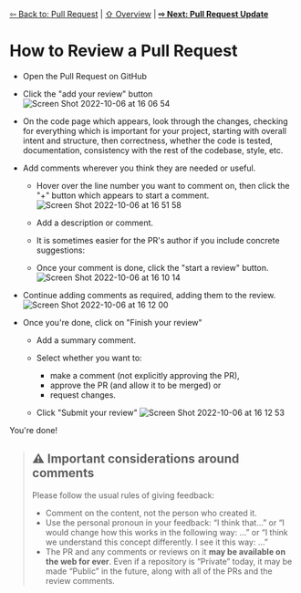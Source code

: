 [⇦ Back to: Pull Request](how-to-pr.md) | [⇧ Overview](README.md) | [**⇨ Next: Pull Request Update**](how-to-pr-update.md)

# How to Review a Pull Request

- Open the Pull Request on GitHub
- Click the "add your review" button![Screen Shot 2022-10-06 at 16 06 54](https://user-images.githubusercontent.com/2803227/194415498-678ad215-29c2-4754-8c26-f99ad4bd06dd.png)

- On the code page which appears, look through the changes, checking for everything which is important for your project, starting with overall intent and structure, then correctness, whether the code is tested, documentation, consistency with the rest of the codebase, style, etc.
- Add comments wherever you think they are needed or useful.
    - Hover over the line number you want to comment on, then click the "+" button which appears to start a comment.
      ![Screen Shot 2022-10-06 at 16 51 58](https://user-images.githubusercontent.com/2803227/194416291-ac9bb4a8-998d-4695-b34d-34e214c0c6d6.png)

    - Add a description or comment. 
    - It is sometimes easier for the PR's author if you include concrete suggestions:
    - Once your comment is done, click the "start a review" button.
      ![Screen Shot 2022-10-06 at 16 10 14](https://user-images.githubusercontent.com/2803227/194415610-01daa479-b733-4c91-8aff-843073dd53d6.png)

- Continue adding comments as required, adding them to the review.
  ![Screen Shot 2022-10-06 at 16 12 00](https://user-images.githubusercontent.com/2803227/194415905-763e5284-b6f7-4866-a0e5-8755f9e7e7ad.png)


- Once you're done, click on "Finish your review" 
  - Add a summary comment.
  - Select whether you want to:
    - make a comment (not explicitly approving the PR), 
    - approve the PR (and allow it to be merged) or 
    - request changes.
   

  - Click "Submit your review"
![Screen Shot 2022-10-06 at 16 12 53](https://user-images.githubusercontent.com/2803227/194415779-bd6a0c05-4d40-422b-a912-1d091f97bd07.png)

You're done!

> ## ⚠️ Important considerations around comments
> Please follow the usual rules of giving feedback:
> - Comment on the content, not the person who created it.
> - Use the personal pronoun in your feedback: “I think that…” or “I would change how this works in the following way: …” or “I think we understand this concept differently. I see it this way: …”
> - The PR and any comments or reviews on it **may be available on the web for ever**. Even if a repository is “Private” today, it may be made “Public” in the future, along with all of the PRs and the review comments.

